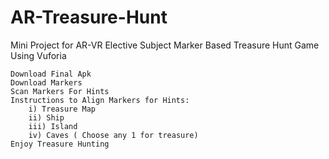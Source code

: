 # AR-Treasure-Hunt
Mini Project for AR-VR Elective Subject
	Marker Based Treasure Hunt Game Using Vuforia

	Download Final Apk 
	Download Markers 
	Scan Markers For Hints
	Instructions to Align Markers for Hints:
		i) Treasure Map
		ii) Ship
		iii) Island
		iv) Caves ( Choose any 1 for treasure)
	Enjoy Treasure Hunting
